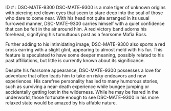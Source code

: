 ID # : DSC-MATE-9300
DSC-MATE-9300 is a male tiger of unknown origins with piercing red clown eyes that seem to stare deep into the soul of those who dare to come near. With his head not quite arranged in its usual furrowed manner, DSC-MATE-9300 carries himself with a quiet confidence that can be felt in the air around him. A red victory band adorns his forehead, signifying his tumultuous past as a fearsome Mafia Boss.

Further adding to his intimidating image, DSC-MATE-9300 also sports a red cross earring with a slight glint, appearing to almost meld with his fur. This feature is speculated to have some deeper meaning, possibly related to his past affiliations, but little is currently known about its significance.

Despite his fearsome appearance, DSC-MATE-9300 possesses a love for adventure that often leads him to take on risky endeavors and new experiences. His carefree personality has led to many humorous stories, such as surviving a near-death experience while bungee jumping or accidentally getting lost in the wilderness. While he may be feared in the underworld, those fortunate enough to see DSC-MATE-9300 in his more relaxed state would be amazed by his affable nature.